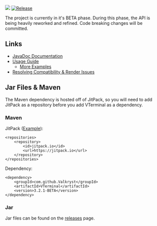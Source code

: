 ![](https://codebuild.us-east-1.amazonaws.com/badges?uuid=eyJlbmNyeXB0ZWREYXRhIjoiUXp5M3NYSlJRQlpUQ0hCdFkvUXdka0YrYnhMNzRlMWoySlVSOGM1RndVdFNHSGdQdTZiMFdjcHk5Ti9xa3daV2xLSkkwMDdxZStWMDNoN3RVc1dxN29zPSIsIml2UGFyYW1ldGVyU3BlYyI6Ik1ZK0pnK3pxcGE1d21JbFYiLCJtYXRlcmlhbFNldFNlcmlhbCI6MX0%3D&branch=master) [![Release](https://jitpack.io/v/Valkryst/VTerminal.svg)](https://jitpack.io/#Valkryst/VTerminal)


The project is currently in it's BETA phase. During this phase, the API is being heavily reworked and refined. Code breaking changes will be committed.

## Links

* [JavaDoc Documentation](https://valkryst.github.io/VTerminal/)
* [Usage Guide](https://github.com/Valkryst/VTerminal/wiki)
    * [More Examples](https://github.com/Valkryst/VTerminal/tree/master/test/com/valkryst/VTerminal/samples)
* [Resolving Compatibility & Render Issues](https://github.com/Valkryst/VTerminal/wiki/Resolving-Compatibility-&-Render-Issues)


## Jar Files & Maven

The Maven dependency is hosted off of JitPack, so you will need to add JitPack as a repository before you add VTerminal as a dependency.

### Maven

JitPack ([Example](https://github.com/Valkryst/VTerminal/blob/master/pom.xml)):

    <repositories>
        <repository>
            <id>jitpack.io</id>
            <url>https://jitpack.io</url>
        </repository>
    </repositories>

Dependency:

    <dependency>
        <groupId>com.github.Valkryst</groupId>
        <artifactId>VTerminal</artifactId>
        <version>3.2.1-BETA</version>
    </dependency>

### Jar

Jar files can be found on the [releases](https://github.com/Valkryst/VTerminal/releases) page.
